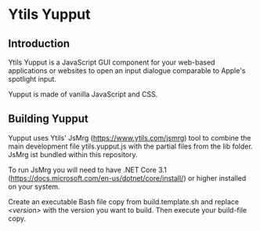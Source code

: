 # Ytils Yupput

## Introduction

Ytils Yupput is a JavaScript GUI component for your web-based applications or websites to open an input dialogue 
comparable to Apple's spotlight input.

Yupput is made of vanilla JavaScript and CSS.

## Building Yupput

Yupput uses Ytils' JsMrg (https://www.ytils.com/jsmrg) tool to combine the main development file ytils.yupput.js with the 
partial files from the lib folder. JsMrg ist bundled within this repository.

To run JsMrg you will need to have .NET Core 3.1 (https://docs.microsoft.com/en-us/dotnet/core/install/) or higher 
installed on your system.

Create an executable Bash file copy from build.template.sh and replace *&lt;version&gt;* with the version you want to 
build. Then execute your build-file copy.
